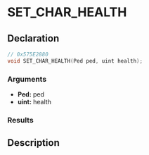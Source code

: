 # SET_CHAR_HEALTH

## Declaration
```cpp
// 0x575E2880
void SET_CHAR_HEALTH(Ped ped, uint health);
```

### Arguments
- **Ped:** ped
- **uint:** health

### Results

## Description
